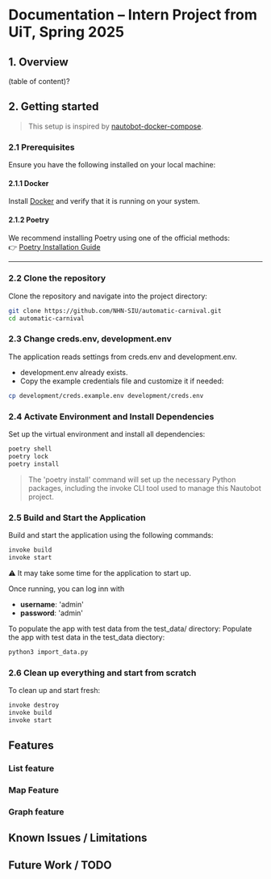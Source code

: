 # Documentation – Intern Project from UiT, Spring 2025

## 1. Overview

(table of content)?



## 2. Getting started

> This setup is inspired by [nautobot-docker-compose](https://github.com/nautobot/nautobot-docker-compose).

### 2.1 Prerequisites
Ensure you have the following installed on your local machine:
#### 2.1.1 Docker  
Install [Docker](https://docs.docker.com/get-docker/) and verify that it is running on your system.

#### 2.1.2 Poetry  
We recommend installing Poetry using one of the official methods:  
👉 [Poetry Installation Guide](https://python-poetry.org/docs/#installing-with-pipx)

---

### 2.2 Clone the repository
Clone the repository and navigate into the project directory:

```bash
git clone https://github.com/NHN-SIU/automatic-carnival.git
cd automatic-carnival
```

### 2.3 Change creds.env, development.env 
The application reads settings from creds.env and development.env.

- development.env already exists.
- Copy the example credentials file and customize it if needed:
```bash
cp development/creds.example.env development/creds.env
```

### 2.4 Activate Environment and Install Dependencies
Set up the virtual environment and install all dependencies:

```bash
poetry shell
poetry lock
poetry install
```

> The 'poetry install' command will set up the necessary Python packages, including the invoke CLI tool used to manage this Nautobot project.



### 2.5 Build and Start the Application

Build and start the application using the following commands:
```bash
invoke build  
invoke start  
```
⚠️ It may take some time for the application to start up.

Once running, you can log inn with 
- **username**: 'admin' 
- **password**: 'admin'

To populate the app with test data from the test_data/ directory:
Populate the app with test data in the test_data diectory:
```bash
python3 import_data.py
```


### 2.6 Clean up everything and start from scratch
To clean up and start fresh:
```bash
invoke destroy  
invoke build  
invoke start  
```

## Features

### List feature

### Map Feature

### Graph feature

##  Known Issues / Limitations

## Future Work / TODO
